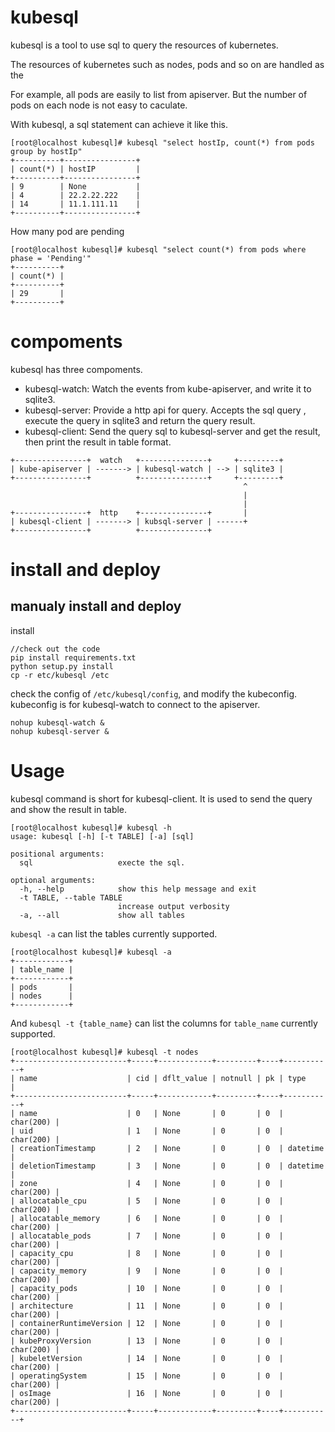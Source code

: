 # kubesql

kubesql is a tool to use sql to query the resources of kubernetes.

The resources of kubernetes such as nodes, pods and so on are handled as the 

For example, all pods are easily to list from apiserver. But the number of pods on each node is not easy to caculate. 

With kubesql, a sql statement can achieve it like this.

```
[root@localhost kubesql]# kubesql "select hostIp, count(*) from pods group by hostIp"
+----------+----------------+
| count(*) | hostIP         |
+----------+----------------+
| 9        | None           |
| 4        | 22.2.22.222    |
| 14       | 11.1.111.11    |
+----------+----------------+
```

How many pod are pending

```
[root@localhost kubesql]# kubesql "select count(*) from pods where phase = 'Pending'"
+----------+
| count(*) |
+----------+
| 29       |
+----------+
```


# compoments

kubesql has three compoments.

- kubesql-watch: Watch the events from kube-apiserver, and write it to sqlite3.
- kubesql-server: Provide a http api for query. Accepts the sql query , execute the query in sqlite3 and return the query result.
- kubesql-client: Send the query sql to kubesql-server and get the result, then print the result in table format.

```
+----------------+  watch   +---------------+     +---------+
| kube-apiserver | -------> | kubesql-watch | --> | sqlite3 |
+----------------+          +---------------+     +---------+
                                                    ^
                                                    |
                                                    |
+----------------+  http    +---------------+       |
| kubesql-client | -------> | kubsql-server | ------+
+----------------+          +---------------+
```

# install and deploy 

## manualy install and deploy

install

```
//check out the code
pip install requirements.txt
python setup.py install
cp -r etc/kubesql /etc
```

check the config of `/etc/kubesql/config`, and modify the kubeconfig. kubeconfig is for kubesql-watch to connect to the apiserver.

```
nohup kubesql-watch &
nohup kubesql-server &
```


# Usage

kubesql command is short for kubesql-client. It is used to send the query and show the result in table. 

```
[root@localhost kubesql]# kubesql -h
usage: kubesql [-h] [-t TABLE] [-a] [sql]

positional arguments:
  sql                   execte the sql.

optional arguments:
  -h, --help            show this help message and exit
  -t TABLE, --table TABLE
                        increase output verbosity
  -a, --all             show all tables
```

`kubesql -a` can list the tables currently supported.

```
[root@localhost kubesql]# kubesql -a
+------------+
| table_name |
+------------+
| pods       |
| nodes      |
+------------+
```

And `kubesql -t {table_name}` can list the columns for `table_name` currently supported.

```
[root@localhost kubesql]# kubesql -t nodes
+-------------------------+-----+------------+---------+----+-----------+
| name                    | cid | dflt_value | notnull | pk | type      |
+-------------------------+-----+------------+---------+----+-----------+
| name                    | 0   | None       | 0       | 0  | char(200) |
| uid                     | 1   | None       | 0       | 0  | char(200) |
| creationTimestamp       | 2   | None       | 0       | 0  | datetime  |
| deletionTimestamp       | 3   | None       | 0       | 0  | datetime  |
| zone                    | 4   | None       | 0       | 0  | char(200) |
| allocatable_cpu         | 5   | None       | 0       | 0  | char(200) |
| allocatable_memory      | 6   | None       | 0       | 0  | char(200) |
| allocatable_pods        | 7   | None       | 0       | 0  | char(200) |
| capacity_cpu            | 8   | None       | 0       | 0  | char(200) |
| capacity_memory         | 9   | None       | 0       | 0  | char(200) |
| capacity_pods           | 10  | None       | 0       | 0  | char(200) |
| architecture            | 11  | None       | 0       | 0  | char(200) |
| containerRuntimeVersion | 12  | None       | 0       | 0  | char(200) |
| kubeProxyVersion        | 13  | None       | 0       | 0  | char(200) |
| kubeletVersion          | 14  | None       | 0       | 0  | char(200) |
| operatingSystem         | 15  | None       | 0       | 0  | char(200) |
| osImage                 | 16  | None       | 0       | 0  | char(200) |
+-------------------------+-----+------------+---------+----+-----------+
```
